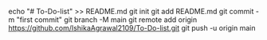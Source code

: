 echo "# To-Do-list" >> README.md
  git init
  git add README.md
  git commit -m "first commit"
  git branch -M main
  git remote add origin https://github.com/IshikaAgrawal2109/To-Do-list.git
  git push -u origin main
